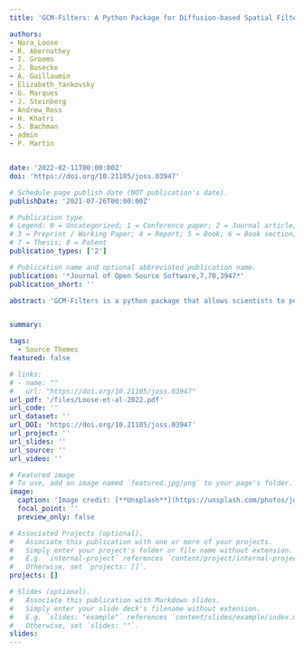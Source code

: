 ```yaml
---
title: 'GCM-Filters: A Python Package for Diffusion-based Spatial Filtering of Gridded Data'

authors:
- Nora_Loose
- R. Abernathey
- I. Grooms
- J. Busecke
- A. Guillaumin
- Elizabeth_Yankovsky
- G. Marques
- J. Steinberg
- Andrew_Ross
- H. Khatri
- S. Bachman 
- admin 
- P. Martin


date: '2022-02-11T00:00:00Z'
doi: 'https://doi.org/10.21105/joss.03947'

# Schedule page publish date (NOT publication's date).
publishDate: '2021-07-26T00:00:00Z'

# Publication type.
# Legend: 0 = Uncategorized; 1 = Conference paper; 2 = Journal article;
# 3 = Preprint / Working Paper; 4 = Report; 5 = Book; 6 = Book section;
# 7 = Thesis; 8 = Patent
publication_types: ['2']

# Publication name and optional abbreviated publication name.
publication: '*Journal of Open Source Software,7,70,3947*'
publication_short: ''

abstract: 'GCM-Filters is a python package that allows scientists to perform spatial filtering analysis in an easy, flexible and efficient way. The package implements the filtering method based on the discrete Laplacian operator that was introduced by Grooms et al.(2021). The filtering algorithm is analogous to smoothing via diffusion; hence the name diffusion-based filters. GCM-Filters can be used with either gridded observational data or gridded data that is produced by General Circulation Models (GCMs) of ocean, weather, and climate. Spatial filtering of observational or GCM data is a common analysis method in the Earth Sciences, for example to study oceanic and atmospheric motions at different spatial scales or to develop subgrid-scale parameterizations for ocean models. GCM-Filters provides filters that are highly configurable, with the goal to be useful for a wide range of scientific applications. The user has different options for selecting the filter scale and filter shape. The filter scale can be defined in several ways: a fixed length scale (eg, 100 km), a scale tied to a model grid scale (eg, 1◦), or a scale tied to a varying dynamical scale (eg, the Rossby radius of deformation). As an example, Figure 1 shows unfiltered and filtered relative vorticity, where the filter scale is set to a model grid scale of 4◦. GCM-Filters also allows for anisotropic, ie, direction-dependent, filtering. Finally, the filter shape–currently: either Gaussian or Taper–determines how sharply the filter separates scales above and below the target filter scale.'


summary: 

tags:
  - Source Themes
featured: false

# links:
# - name: ""
#   url: "https://doi.org/10.21105/joss.03947"
url_pdf: '/files/Loose-et-al-2022.pdf'
url_code: ''
url_dataset: ''
url_DOI: 'https://doi.org/10.21105/joss.03947'
url_project: ''
url_slides: ''
url_source: ''
url_video: ''

# Featured image
# To use, add an image named `featured.jpg/png` to your page's folder.
image:
  caption: 'Image credit: [**Unsplash**](https://unsplash.com/photos/jdD8gXaTZsc)'
  focal_point: ''
  preview_only: false

# Associated Projects (optional).
#   Associate this publication with one or more of your projects.
#   Simply enter your project's folder or file name without extension.
#   E.g. `internal-project` references `content/project/internal-project/index.md`.
#   Otherwise, set `projects: []`.
projects: []

# Slides (optional).
#   Associate this publication with Markdown slides.
#   Simply enter your slide deck's filename without extension.
#   E.g. `slides: "example"` references `content/slides/example/index.md`.
#   Otherwise, set `slides: ""`.
slides:
---
```

